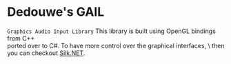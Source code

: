 # Dedouwe's GAIL
`Graphics Audio Input Library`
This library is built using OpenGL bindings from C++ \
ported over to C#.
To have more control over the graphical interfaces, \ 
then you can checkout [Silk.NET](https://github.com/dotnet/Silk.NET "Silk.NET").